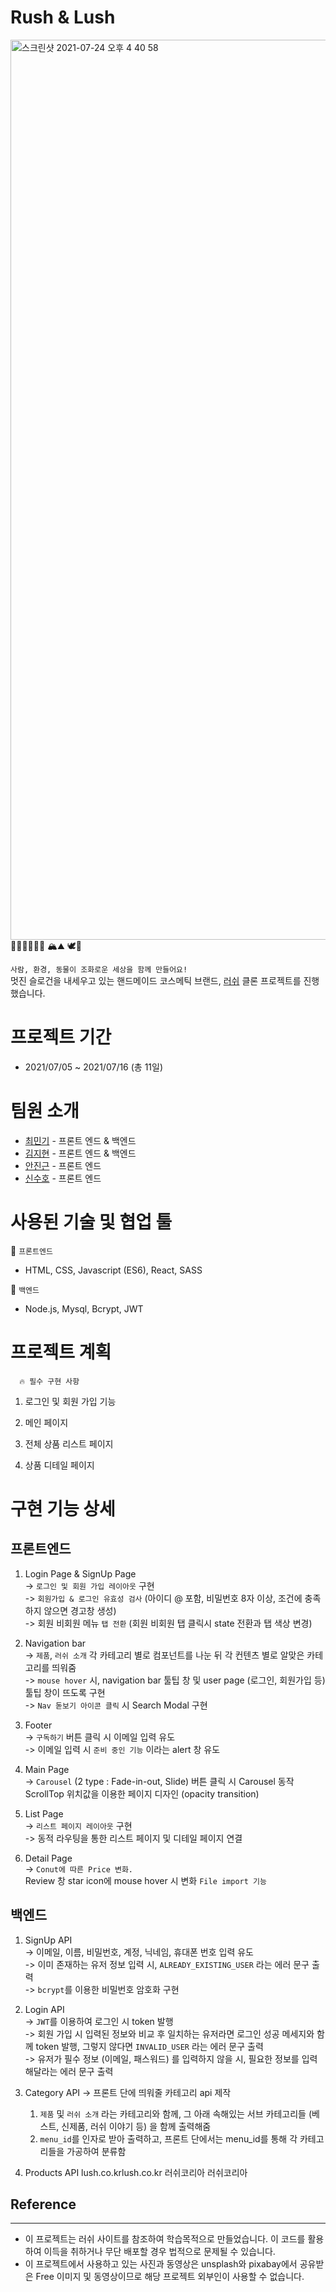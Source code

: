 # Rush & Lush

<img width="1440" alt="스크린샷 2021-07-24 오후 4 40 58" src="https://user-images.githubusercontent.com/84323353/126861337-fe97c483-e272-4bbc-8966-7af7026a9b72.png">
🙋🏻‍♀️🙋🏻‍♂️ 🏔⛰ 🕊🐥

`사람, 환경, 동물이 조화로운 세상을 함께 만들어요!`  
멋진 슬로건을 내세우고 있는 핸드메이드 코스메틱 브랜드, [러쉬](https://www.lush.co.kr/) 클론 프로젝트를 진행 했습니다.

# 프로젝트 기간

- 2021/07/05 ~ 2021/07/16 (총 11일)

# 팀원 소개

- [최민기](https://github.com/samankey) - 프론트 엔드 & 백엔드
- [김지현](https://github.com/hxyxneee) - 프론트 엔드 & 백엔드
- [안진근](https://github.com/allmetoo11) - 프론트 엔드
- [신수호](https://github.com/realsuhoman) - 프론트 엔드

# 사용된 기술 및 협업 툴

📖 `프론트엔드`

- HTML, CSS, Javascript (ES6), React, SASS

📖 `백엔드`

- Node.js, Mysql, Bcrypt, JWT

# 프로젝트 계획

      🔥 필수 구현 사항

1. 로그인 및 회원 가입 기능

2. 메인 페이지

3. 전체 상품 리스트 페이지

4. 상품 디테일 페이지

# 구현 기능 상세

## 프론트엔드

1. Login Page & SignUp Page  
   -> `로그인 및 회원 가입 레이아웃` 구현  
   -> `회원가입 & 로그인 유효성 검사` (아이디 @ 포함, 비밀번호 8자 이상, 조건에 충족하지 않으면 경고창 생성)  
   -> 회원 비회원 메뉴 `탭 전환` (회원 비회원 탭 클릭시 state 전환과 탭 색상 변경)
2. Navigation bar  
   -> `제품`, `러쉬 소개` 각 카테고리 별로 컴포넌트를 나눈 뒤 각 컨텐츠 별로 알맞은 카테고리를 띄워줌  
   -> `mouse hover` 시, navigation bar 툴팁 창 및 user page (로그인, 회원가입 등) 툴팁 창이 뜨도록 구현  
   -> `Nav 돋보기 아이콘 클릭` 시 Search Modal 구현

3. Footer  
   -> `구독하기` 버튼 클릭 시 이메일 입력 유도  
   -> 이메일 입력 시 `준비 중인 기능` 이라는 alert 창 유도

4. Main Page  
   -> `Carousel` (2 type : Fade-in-out, Slide)
   버튼 클릭 시 Carousel 동작  
   ScrollTop 위치값을 이용한 페이지 디자인 (opacity transition)

5. List Page  
   -> `리스트 페이지 레이아웃` 구현  
   -> 동적 라우팅을 통한 리스트 페이지 및 디테일 페이지 연결

6. Detail Page  
   -> `Conut에 따른 Price 변화.`  
   Review 창 star icon에 mouse hover 시 변화
   `File import 기능`

## 백엔드

1. SignUp API  
   -> 이메일, 이름, 비밀번호, 계정, 닉네임, 휴대폰 번호 입력 유도  
   -> 이미 존재하는 유저 정보 입력 시, `ALREADY_EXISTING_USER` 라는 에러 문구 출력  
   -> `bcrypt`를 이용한 비밀번호 암호화 구현

2. Login API  
   -> `JWT`를 이용하여 로그인 시 token 발행  
   -> 회원 가입 시 입력된 정보와 비교 후 일치하는 유저라면 로그인 성공 메세지와 함께 token 발행, 그렇지 않다면 `INVALID_USER` 라는 에러 문구 출력  
   -> 유저가 필수 정보 (이메일, 패스워드) 를 입력하지 않을 시, 필요한 정보를 입력해달라는 에러 문구 출력

3. Category API
   -> 프론트 단에 띄워줄 카테고리 api 제작
   1. `제품` 및 `러쉬 소개` 라는 카테고리와 함께, 그 아래 속해있는 서브 카테고리들 (베스트, 신제품, 러쉬 이야기 등) 을 함께 출력해줌
   2. `menu_id`를 인자로 받아 출력하고, 프론트 단에서는 menu_id를 통해 각 카테고리들을 가공하여 분류함
4. Products API
   lush.co.krlush.co.kr
   러쉬코리아
   러쉬코리아

## Reference

---

- 이 프로젝트는 러쉬 사이트를 참조하여 학습목적으로 만들었습니다. 이 코드를 활용하여 이득을 취하거나 무단 배포할 경우 법적으로 문제될 수 있습니다.
- 이 프로젝트에서 사용하고 있는 사진과 동영상은 unsplash와 pixabay에서 공유받은 Free 이미지 및 동영상이므로 해당 프로젝트 외부인이 사용할 수 없습니다.
